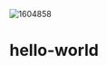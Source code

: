 ![1604858](https://user-images.githubusercontent.com/89151913/129933771-89fea638-6688-4f6b-8f5b-12f1b8b1d286.jpg)
# hello-world

